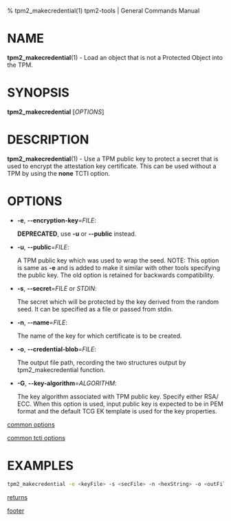 % tpm2_makecredential(1) tpm2-tools | General Commands Manual

# NAME

**tpm2_makecredential**(1) - Load an object that is not a Protected Object into
the TPM.

# SYNOPSIS

**tpm2_makecredential** [*OPTIONS*]

# DESCRIPTION

**tpm2_makecredential**(1) - Use a TPM public key to protect a secret that is
used to encrypt the attestation key certificate. This can be used without a TPM
by using the **none** TCTI option.

# OPTIONS

  * **-e**, **\--encryption-key**=_FILE_:

    **DEPRECATED**, use **-u** or **--public** instead.

  * **-u**, **\--public**=_FILE_:

    A TPM public key which was used to wrap the seed.
    NOTE: This option is same as **-e** and is added to make it similar with
    other tools specifying the public key. The old option is retained for
    backwards compatibility.

  * **-s**, **\--secret**=_FILE_ or _STDIN_:

    The secret which will be protected by the key derived from the random seed. It can be specified as a file or passed from stdin.

  * **-n**, **\--name**=_FILE_:

    The name of the key for which certificate is to be created.

  * **-o**, **\--credential-blob**=_FILE_:

    The output file path, recording the two structures output by
    tpm2_makecredential function.

  * **-G**, **\--key-algorithm**=_ALGORITHM_:

    The key algorithm associated with TPM public key. Specify either RSA/ ECC.
    When this option is used, input public key is expected to be in PEM format
    and the default TCG EK template is used for the key properties.

[common options](common/options.md)

[common tcti options](common/tcti.md)

# EXAMPLES

```bash
tpm2_makecredential -e <keyFile> -s <secFile> -n <hexString> -o <outFile>
```

[returns](common/returns.md)

[footer](common/footer.md)

